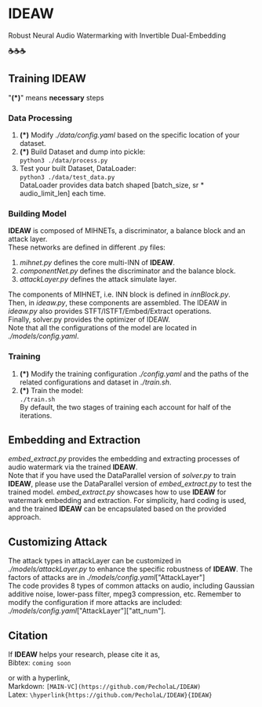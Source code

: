 # IDEAW
Robust Neural Audio Watermarking with Invertible Dual-Embedding

**☕️☕️☕️**


## Training IDEAW
"**(\*)**" means **necessary** steps  

### Data Processing
1. **(\*)** Modify *./data/config.yaml* based on the specific location of your dataset.  
2. **(\*)** Build Dataset and dump into pickle:  
   `python3 ./data/process.py`  
3. Test your built Dataset, DataLoader:  
   `python3 ./data/test_data.py`  
   DataLoader provides data batch shaped [batch_size, sr * audio_limit_len] each time.  

### Building Model
**IDEAW** is composed of MIHNETs, a discriminator, a balance block and an attack layer.  
These networks are defined in different .py files:  
1. *mihnet.py* defines the core multi-INN of **IDEAW**.  
2. *componentNet.py* defines the discriminator and the balance block.  
3. *attackLayer.py* defines the attack simulate layer.  

The components of MIHNET, i.e. INN block is defined in *innBlock.py*.  
Then, in *ideaw.py*, these components are assembled. The IDEAW in *ideaw.py* also provides STFT/ISTFT/Embed/Extract operations.  
Finally, solver.py provides the optimizer of IDEAW.  
Note that all the configurations of the model are located in *./models/config.yaml*.  

### Training
1. **(\*)** Modify the training configuration *./config.yaml* and the paths of the related configurations and dataset in *./train.sh*.  
2. **(\*)** Train the model:  
   `./train.sh`  
By default, the two stages of training each account for half of the iterations.

## Embedding and Extraction
*embed_extract.py* provides the embedding and extracting processes of audio watermark via the trained **IDEAW**.  
Note that if you have used the DataParallel version of *solver.py* to train **IDEAW**, please use the DataParallel version of *embed_extract.py* to test the trained model. *embed_extract.py* showcases how to use **IDEAW** for watermark embedding and extraction. For simplicity, hard coding is used, and the trained **IDEAW** can be encapsulated based on the provided approach.

## Customizing Attack
The attack types in attackLayer can be customized in *./models/attackLayer.py* to enhance the specific robustness of **IDEAW**. The factors of attacks are in *./models/config.yaml*["AttackLayer"]  
The code provides 8 types of common attacks on audio, including Gaussian additive noise, lower-pass filter, mpeg3 compression, etc.
Remember to modify the configuration if more attacks are included:  
*./models/config.yaml*["AttackLayer"]["att_num"].

## Citation
If **IDEAW** helps your research, please cite it as,  
Bibtex: `coming soon`  

or with a hyperlink,  
Markdown: `[MAIN-VC](https://github.com/PecholaL/IDEAW)`  
Latex: `\hyperlink{https://github.com/PecholaL/IDEAW}{IDEAW}`